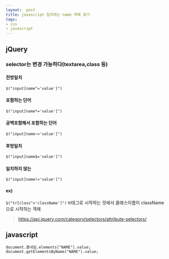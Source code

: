 ```yaml
---
layout:  post
title: javascript 일치하는 name 객체 찾기
tags:
- css
- javascript
---
```


## jQuery

### selector는 변경 가능하다(textarea,class 등)

#### 전방일치
`$("input[name^='value']")`

#### 포함하는 단어
`$("input[name*='value']")`

#### 공백포함해서 포함하는 단어
`$("input[name~='value']")`

#### 후방일치
`$("input[name$='value']")`

#### 일치하지 않는
`$("input[name!='value']")`

#### ex)
`$("tr[class^='className']")`
tr태그로 시작하는 것에서 클래스이름이 className으로 시작하는 객체

> https://api.jquery.com/category/selectors/attribute-selectors/

## javascript
`document.폼네임.elements["NAME"].value;`
`document.getElementsByName("NAME").value;`
